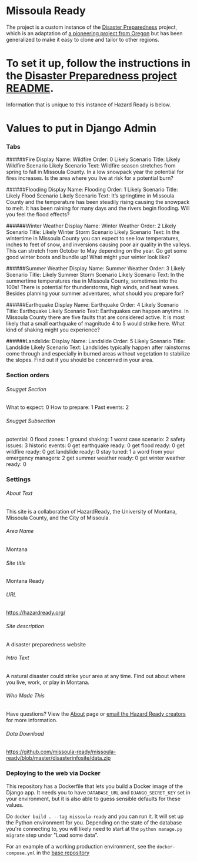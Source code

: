 # Missoula Ready

The project is a custom instance of the [Disaster Preparedness](https://github.com/missoula-ready/disaster-preparedness) project, which is an adaptation of [a pioneering project from Oregon](https://github.com/Oregon-Public-Broadcasting/earthquake-preparedness) but has been generalized to make it easy to clone and tailor to other regions.

# To set it up, follow the instructions in the [Disaster Preparedness project README](https://github.com/missoula-ready/disaster-preparedness/blob/master/README.md).

Information that is unique to this instance of Hazard Ready is below.

# Values to put in Django Admin

### Tabs

######Fire
    Display Name: Wildfire
    Order: 0
    Likely Scenario Title: Likely Wildfire Scenario
    Likely Scenario Text: Wildfire season stretches from spring to fall in Missoula County. In a low snowpack year the potential for fires increases. Is the area where you live at risk for a potential burn?

######Flooding
    Display Name: Flooding
    Order: 1
    Likely Scenario Title: Likely Flood Scenario
    Likely Scenario Text: It’s springtime in Missoula County and the temperature has been steadily rising causing the snowpack to melt. It has been raining for many days and the rivers begin flooding. Will you feel the flood effects?

######Winter Weather
    Display Name: Winter Weather
    Order: 2
    Likely Scenario Title: Likely Winter Storm Scenario
    Likely Scenario Text: In the wintertime in Missoula County you can expect to see low temperatures, inches to feet of snow, and inversions causing poor air quality in the valleys. This can stretch from October to May depending on the year. Go get some good winter boots and bundle up! What might your winter look like?

######Summer Weather
    Display Name: Summer Weather
    Order: 3
    Likely Scenario Title: Likely Summer Storm Scenario
    Likely Scenario Text: In the summertime temperatures rise in Missoula County, sometimes into the 100s! There is potential for thunderstorms, high winds, and heat waves.  Besides planning your summer adventures, what should you prepare for?

######Earthquake
    Display Name: Earthquake
    Order: 4
    Likely Scenario Title: Earthquake
    Likely Scenario Text: Earthquakes can happen anytime. In Missoula County there are five faults that are considered active. It is most likely that a small earthquake of magnitude 4 to 5 would strike here. What kind of shaking might you experience?

######Landslide:
    Display Name: Landslide
    Order: 5
    Likely Scenario Title: Landslide
    Likely Scenario Text: Landslides typically happen after rainstorms come through and especially in burned areas without vegetation to stabilize the slopes. Find out if you should be concerned in your area.


### Section orders

###### Snugget Section
What to expect: 0
How to prepare: 1
Past events: 2

###### Snugget Subsection
potential: 0
flood zones: 1
ground shaking: 1
worst case scenario: 2
safety issues: 3
historic events: 0
get earthquake ready: 0
get flood ready: 0
get wildfire ready: 0
get landslide ready: 0
stay tuned: 1
a word from your emergency managers: 2
get summer weather ready: 0
get winter weather ready: 0


### Settings

###### About Text
This site is a collaboration of HazardReady, the University of Montana, Missoula County, and the City of Missoula.

###### Area Name
Montana

###### Site title
Montana Ready

###### URL
https://hazardready.org/

###### Site description
A disaster preparedness website

###### Intro Text
A natural disaster could strike your area at any time. Find out about where you live, work, or play in Montana.

###### Who Made This
Have questions? View the <a href="/about" target="_blank">About</a> page or <a href="mailto:software@hazardready.org">email the Hazard Ready creators</a> for more information.


###### Data Download
https://github.com/missoula-ready/missoula-ready/blob/master/disasterinfosite/data.zip


### Deploying to the web via Docker
This repository has a Dockerfile that lets you build a Docker image of the Django app. It needs you to have `DATABASE_URL` and `DJANGO_SECRET_KEY` set in your environment, but it is also able to guess sensible defaults for these values.

Do `docker build . --tag missoula-ready` and you can run it. It will set up the Python environment for you. Depending on the state of the database you're connecting to, you will likely need to start at the `python manage.py migrate` step under "Load some data".

For an example of a working production environment, see the `docker-compose.yml` in the [base repository](https://github.com/hazard-ready/disaster-preparedness)
